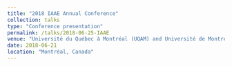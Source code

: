 ```yaml
---
title: "2018 IAAE Annual Conference"
collection: talks
type: "Conference presentation"
permalink: /talks/2018-06-25-IAAE
venue: "Université du Québec à Montréal (UQAM) and Université de Montréal (UdeM)"
date: 2018-06-21
location: "Montréal, Canada"
---
```

